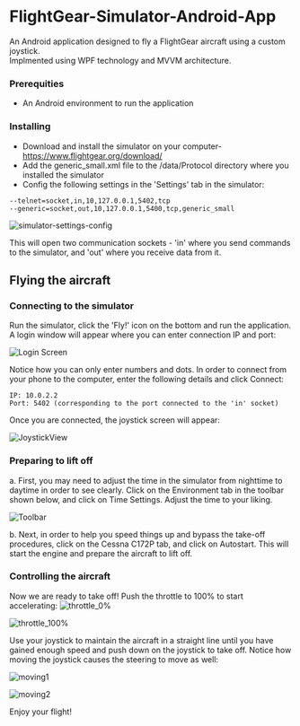 # FlightGear-Simulator-Android-App
An Android application designed to fly a FlightGear aircraft using a custom joystick. <br/>
Implmented using WPF technology and MVVM architecture.

### Prerequities
* An Android environment to run the application

### Installing 
* Download and install the simulator on your computer- https://www.flightgear.org/download/
* Add the  generic_small.xml file to the /data/Protocol directory where you installed the simulator
* Config the following settings in the 'Settings' tab in the simulator:
```
--telnet=socket,in,10,127.0.0.1,5402,tcp
--generic=socket,out,10,127.0.0.1,5400,tcp,generic_small
```
![simulator-settings-config](https://user-images.githubusercontent.com/45856261/58368127-4a489680-7ef1-11e9-81ca-b17badca7f8e.PNG)

This will open two communication sockets - 'in' where you send commands to the simulator, and 'out' where you receive data from it.

## Flying the aircraft

### Connecting to the simulator
Run the simulator, click the 'Fly!' icon on the bottom and run the application. A login window will appear where you can enter connection IP and port:

![Login Screen](https://user-images.githubusercontent.com/45856261/63440676-f2aac000-c438-11e9-968e-88a527ef226b.PNG)

Notice how you can only enter numbers and dots.
In order to connect from your phone to the computer, enter the following details and click Connect:
```
IP: 10.0.2.2
Port: 5402 (corresponding to the port connected to the 'in' socket)
```
Once you are connected, the joystick screen will appear:

![JoystickView](https://user-images.githubusercontent.com/45856261/63444708-cd6d8000-c43f-11e9-9540-636905a91a65.PNG)


### Preparing to lift off
a. First, you may need to adjust the time in the simulator from nighttime to daytime in order to see clearly.
Click on the Environment tab in the toolbar shown below, and click on Time Settings. Adjust the time to your liking.

![Toolbar](https://user-images.githubusercontent.com/45856261/63440757-1241e880-c439-11e9-9623-ed96e7eae199.PNG)

b. Next, in order to help you speed things up and bypass the take-off procedures, click on the Cessna C172P tab, and click on Autostart. This will start the engine and prepare the aircraft to lift off.

### Controlling the aircraft
Now we are ready to take off!
Push the throttle to 100% to start accelerating:
![throttle_0%](https://user-images.githubusercontent.com/45856261/63443520-9a29f180-c43d-11e9-8cf3-4aa2cf522693.PNG)

![throttle_100%](https://user-images.githubusercontent.com/45856261/63443541-a746e080-c43d-11e9-89eb-d50054231692.PNG)

Use your joystick to maintain the aircraft in a straight line until you have gained enough speed and push down on the joystick to take off. Notice how moving the joystick causes the steering to move as well:

![moving1](https://user-images.githubusercontent.com/45856261/63445420-fe9a8000-c440-11e9-8e08-c83712977624.png)

![moving2](https://user-images.githubusercontent.com/45856261/63445419-fe01e980-c440-11e9-979d-840097604adf.png)


Enjoy your flight!
